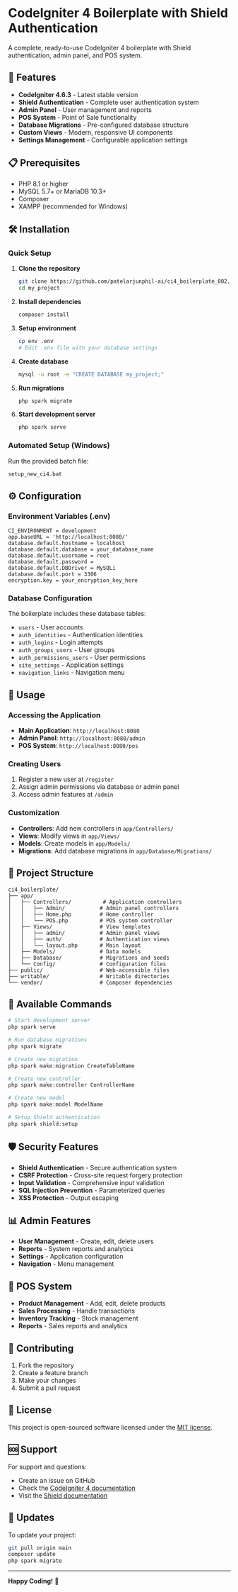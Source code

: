 # CodeIgniter 4 Boilerplate with Shield Authentication

A complete, ready-to-use CodeIgniter 4 boilerplate with Shield authentication, admin panel, and POS system.

## 🚀 Features

- **CodeIgniter 4.6.3** - Latest stable version
- **Shield Authentication** - Complete user authentication system
- **Admin Panel** - User management and reports
- **POS System** - Point of Sale functionality
- **Database Migrations** - Pre-configured database structure
- **Custom Views** - Modern, responsive UI components
- **Settings Management** - Configurable application settings

## 📋 Prerequisites

- PHP 8.1 or higher
- MySQL 5.7+ or MariaDB 10.3+
- Composer
- XAMPP (recommended for Windows)

## 🛠️ Installation

### Quick Setup

1. **Clone the repository**
   ```bash
   git clone https://github.com/patelarjunphil-ai/ci4_boilerplate_002.git my_project
   cd my_project
   ```

2. **Install dependencies**
   ```bash
   composer install
   ```

3. **Setup environment**
   ```bash
   cp env .env
   # Edit .env file with your database settings
   ```

4. **Create database**
   ```bash
   mysql -u root -e "CREATE DATABASE my_project;"
   ```

5. **Run migrations**
   ```bash
   php spark migrate
   ```

6. **Start development server**
   ```bash
   php spark serve
   ```

### Automated Setup (Windows)

Run the provided batch file:
```bash
setup_new_ci4.bat
```

## ⚙️ Configuration

### Environment Variables (.env)

```env
CI_ENVIRONMENT = development
app.baseURL = 'http://localhost:8080/'
database.default.hostname = localhost
database.default.database = your_database_name
database.default.username = root
database.default.password = 
database.default.DBDriver = MySQLi
database.default.port = 3306
encryption.key = your_encryption_key_here
```

### Database Configuration

The boilerplate includes these database tables:
- `users` - User accounts
- `auth_identities` - Authentication identities
- `auth_logins` - Login attempts
- `auth_groups_users` - User groups
- `auth_permissions_users` - User permissions
- `site_settings` - Application settings
- `navigation_links` - Navigation menu

## 🎯 Usage

### Accessing the Application

- **Main Application**: `http://localhost:8080`
- **Admin Panel**: `http://localhost:8080/admin`
- **POS System**: `http://localhost:8080/pos`

### Creating Users

1. Register a new user at `/register`
2. Assign admin permissions via database or admin panel
3. Access admin features at `/admin`

### Customization

- **Controllers**: Add new controllers in `app/Controllers/`
- **Views**: Modify views in `app/Views/`
- **Models**: Create models in `app/Models/`
- **Migrations**: Add database migrations in `app/Database/Migrations/`

## 📁 Project Structure

```
ci4_boilerplate/
├── app/
│   ├── Controllers/          # Application controllers
│   │   ├── Admin/           # Admin panel controllers
│   │   ├── Home.php         # Home controller
│   │   └── POS.php          # POS system controller
│   ├── Views/               # View templates
│   │   ├── admin/           # Admin panel views
│   │   ├── auth/            # Authentication views
│   │   └── layout.php       # Main layout
│   ├── Models/              # Data models
│   ├── Database/            # Migrations and seeds
│   └── Config/              # Configuration files
├── public/                  # Web-accessible files
├── writable/                # Writable directories
└── vendor/                  # Composer dependencies
```

## 🔧 Available Commands

```bash
# Start development server
php spark serve

# Run database migrations
php spark migrate

# Create new migration
php spark make:migration CreateTableName

# Create new controller
php spark make:controller ControllerName

# Create new model
php spark make:model ModelName

# Setup Shield authentication
php spark shield:setup
```

## 🛡️ Security Features

- **Shield Authentication** - Secure authentication system
- **CSRF Protection** - Cross-site request forgery protection
- **Input Validation** - Comprehensive input validation
- **SQL Injection Prevention** - Parameterized queries
- **XSS Protection** - Output escaping

## 📊 Admin Features

- **User Management** - Create, edit, delete users
- **Reports** - System reports and analytics
- **Settings** - Application configuration
- **Navigation** - Menu management

## 🛒 POS System

- **Product Management** - Add, edit, delete products
- **Sales Processing** - Handle transactions
- **Inventory Tracking** - Stock management
- **Reports** - Sales reports and analytics

## 🤝 Contributing

1. Fork the repository
2. Create a feature branch
3. Make your changes
4. Submit a pull request

## 📄 License

This project is open-sourced software licensed under the [MIT license](LICENSE).

## 🆘 Support

For support and questions:
- Create an issue on GitHub
- Check the [CodeIgniter 4 documentation](https://codeigniter.com/user_guide/)
- Visit the [Shield documentation](https://codeigniter4.github.io/shield/)

## 🔄 Updates

To update your project:

```bash
git pull origin main
composer update
php spark migrate
```

---

**Happy Coding!** 🎉